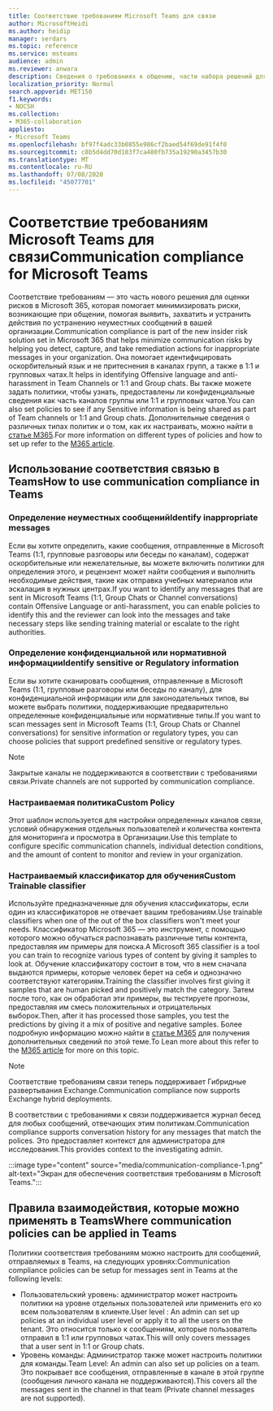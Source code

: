 ```yaml
---
title: Соответствие требованиям Microsoft Teams для связи
author: MicrosoftHeidi
ms.author: heidip
manager: serdars
ms.topic: reference
ms.service: msteams
audience: admin
ms.reviewer: anwara
description: Сведения о требованиях к общению, части набора решений для участников программы предварительной оценки с точки зрения Microsoft Teams (это часть функции соответствия требованиям для связи M365).
localization_priority: Normal
search.appverid: MET150
f1.keywords:
- NOCSH
ms.collection:
- M365-collaboration
appliesto:
- Microsoft Teams
ms.openlocfilehash: bf97f4adc33b0855e986cf2baed54f69de91f4f0
ms.sourcegitcommit: c8b5d4dd70d183f7ca480fb735a19290a3457b30
ms.translationtype: MT
ms.contentlocale: ru-RU
ms.lasthandoff: 07/08/2020
ms.locfileid: "45077701"
---
```

# <a name="communication-compliance-for-microsoft-teams"></a><span data-ttu-id="25fe9-103">Соответствие требованиям Microsoft Teams для связи</span><span class="sxs-lookup"><span data-stu-id="25fe9-103">Communication compliance for Microsoft Teams</span></span>

<span data-ttu-id="25fe9-104">Соответствие требованиям — это часть нового решения для оценки рисков в Microsoft 365, которая помогает минимизировать риски, возникающие при общении, помогая выявить, захватить и устранить действия по устранению неуместных сообщений в вашей организации.</span><span class="sxs-lookup"><span data-stu-id="25fe9-104">Communication compliance is part of the new insider risk solution set in Microsoft 365 that helps minimize communication risks by helping you detect, capture, and take remediation actions for inappropriate messages in your organization.</span></span> <span data-ttu-id="25fe9-105">Она помогает идентифицировать оскорбительный язык и не притеснения в каналах групп, а также в 1:1 и групповых чатах.</span><span class="sxs-lookup"><span data-stu-id="25fe9-105">It helps in identifying Offensive language and anti-harassment in Team Channels or 1:1 and Group chats.</span></span> <span data-ttu-id="25fe9-106">Вы также можете задать политики, чтобы узнать, предоставлены ли конфиденциальные сведения как часть каналов группы или 1:1 и групповых чатов.</span><span class="sxs-lookup"><span data-stu-id="25fe9-106">You can also set policies to see if any Sensitive information is being shared as part of Team channels or 1:1 and Group chats.</span></span> <span data-ttu-id="25fe9-107">Дополнительные сведения о различных типах политик и о том, как их настраивать, можно найти в [статье M365](https://docs.microsoft.com/microsoft-365/compliance/communication-compliance).</span><span class="sxs-lookup"><span data-stu-id="25fe9-107">For more information on different types of policies and how to set up refer to the [M365 article](https://docs.microsoft.com/microsoft-365/compliance/communication-compliance).</span></span>

## <a name="how-to-use-communication-compliance-in-teams"></a><span data-ttu-id="25fe9-108">Использование соответствия связью в Teams</span><span class="sxs-lookup"><span data-stu-id="25fe9-108">How to use communication compliance in Teams</span></span>

### <a name="identify-inappropriate-messages"></a><span data-ttu-id="25fe9-109">Определение неуместных сообщений</span><span class="sxs-lookup"><span data-stu-id="25fe9-109">Identify inappropriate messages</span></span>

<span data-ttu-id="25fe9-110">Если вы хотите определить, какие сообщения, отправленные в Microsoft Teams (1:1, групповые разговоры или беседы по каналам), содержат оскорбительные или нежелательные, вы можете включить политики для определения этого, и рецензент может найти сообщения и выполнить необходимые действия, такие как отправка учебных материалов или эскалация в нужных центрах.</span><span class="sxs-lookup"><span data-stu-id="25fe9-110">If you want to identify any messages that are sent in Microsoft Teams (1:1, Group Chats or Channel conversations) contain Offensive Language or anti-harassment, you can enable policies to identify this and the reviewer can look into the messages and take necessary steps like sending training material or escalate to the right authorities.</span></span>

### <a name="identify-sensitive-or-regulatory-information"></a><span data-ttu-id="25fe9-111">Определение конфиденциальной или нормативной информации</span><span class="sxs-lookup"><span data-stu-id="25fe9-111">Identify sensitive or Regulatory information</span></span>

<span data-ttu-id="25fe9-112">Если вы хотите сканировать сообщения, отправленные в Microsoft Teams (1:1, групповые разговоры или беседы по каналу), для конфиденциальной информации или для законодательных типов, вы можете выбрать политики, поддерживающие предварительно определенные конфиденциальные или нормативные типы.</span><span class="sxs-lookup"><span data-stu-id="25fe9-112">If you want to scan messages sent in Microsoft Teams (1:1, Group Chats or Channel conversations) for sensitive information or regulatory types, you can choose policies that support predefined sensitive or regulatory types.</span></span>

> [!NOTE]
> <span data-ttu-id="25fe9-113">Закрытые каналы не поддерживаются в соответствии с требованиями связи.</span><span class="sxs-lookup"><span data-stu-id="25fe9-113">Private channels are not supported by communication compliance.</span></span>

### <a name="custom-policy"></a><span data-ttu-id="25fe9-114">Настраиваемая политика</span><span class="sxs-lookup"><span data-stu-id="25fe9-114">Custom Policy</span></span>

<span data-ttu-id="25fe9-115">Этот шаблон используется для настройки определенных каналов связи, условий обнаружения отдельных пользователей и количества контента для мониторинга и просмотра в Организации.</span><span class="sxs-lookup"><span data-stu-id="25fe9-115">Use this template to configure specific communication channels, individual detection conditions, and the amount of content to monitor and review in your organization.</span></span>

### <a name="custom-trainable-classifier"></a><span data-ttu-id="25fe9-116">Настраиваемый классификатор для обучения</span><span class="sxs-lookup"><span data-stu-id="25fe9-116">Custom Trainable classifier</span></span>

<span data-ttu-id="25fe9-117">Используйте предназначенные для обучения классификаторы, если один из классификаторов не отвечает вашим требованиям.</span><span class="sxs-lookup"><span data-stu-id="25fe9-117">Use trainable classifiers when one of the out of the box classifiers won't meet your needs.</span></span> <span data-ttu-id="25fe9-118">Классификатор Microsoft 365 — это инструмент, с помощью которого можно обучаться распознавать различные типы контента, предоставляя им примеры для поиска.</span><span class="sxs-lookup"><span data-stu-id="25fe9-118">A Microsoft 365 classifier is a tool you can train to recognize various types of content by giving it samples to look at.</span></span> <span data-ttu-id="25fe9-119">Обучение классификатору состоит в том, что в нем сначала выдаются примеры, которые человек берет на себя и однозначно соответствуют категориям.</span><span class="sxs-lookup"><span data-stu-id="25fe9-119">Training the classifier involves first giving it samples that are human picked and positively match the category.</span></span> <span data-ttu-id="25fe9-120">Затем после того, как он обработал эти примеры, вы тестируете прогнозы, предоставляя им смесь положительных и отрицательных выборок.</span><span class="sxs-lookup"><span data-stu-id="25fe9-120">Then, after it has processed those samples, you test the predictions by giving it a mix of positive and negative samples.</span></span> <span data-ttu-id="25fe9-121">Более подробную информацию можно найти в [статье M365](https://docs.microsoft.com/microsoft-365/compliance/classifier-creating-a-trainable-classifier) для получения дополнительных сведений по этой теме.</span><span class="sxs-lookup"><span data-stu-id="25fe9-121">To Lean more about this refer to the [M365 article](https://docs.microsoft.com/microsoft-365/compliance/classifier-creating-a-trainable-classifier) for more on this topic.</span></span>

> [!NOTE]
> <span data-ttu-id="25fe9-122">Соответствие требованиям связи теперь поддерживает Гибридные развертывания Exchange.</span><span class="sxs-lookup"><span data-stu-id="25fe9-122">Communication compliance now supports Exchange hybrid deployments.</span></span>

<span data-ttu-id="25fe9-123">В соответствии с требованиями к связи поддерживается журнал бесед для любых сообщений, отвечающих этим политикам.</span><span class="sxs-lookup"><span data-stu-id="25fe9-123">Communication compliance supports conversation history for any messages that match the polices.</span></span> <span data-ttu-id="25fe9-124">Это предоставляет контекст для администратора для исследования.</span><span class="sxs-lookup"><span data-stu-id="25fe9-124">This provides context to the investigating admin.</span></span>

:::image type="content" source="media/communication-compliance-1.png" alt-text="Экран для обеспечения соответствия требованиям в Microsoft Teams.":::

## <a name="where-communication-policies-can-be-applied-in-teams"></a><span data-ttu-id="25fe9-126">Правила взаимодействия, которые можно применять в Teams</span><span class="sxs-lookup"><span data-stu-id="25fe9-126">Where communication policies can be applied in Teams</span></span>

<span data-ttu-id="25fe9-127">Политики соответствия требованиям можно настроить для сообщений, отправляемых в Teams, на следующих уровнях:</span><span class="sxs-lookup"><span data-stu-id="25fe9-127">Communication compliance policies can be setup for messages sent in Teams at the following levels:</span></span>

- <span data-ttu-id="25fe9-128">Пользовательский уровень: администратор может настроить политики на уровне отдельных пользователей или применить его ко всем пользователям в клиенте.</span><span class="sxs-lookup"><span data-stu-id="25fe9-128">User level : An admin can set up policies at an individual user level or apply it to all the users on the tenant.</span></span> <span data-ttu-id="25fe9-129">Это относится только к сообщениям, которые пользователь отправил в 1:1 или групповых чатах.</span><span class="sxs-lookup"><span data-stu-id="25fe9-129">This will only covers messages that a user sent in 1:1 or Group chats.</span></span>
- <span data-ttu-id="25fe9-130">Уровень команды: Администратор также может настроить политики для команды.</span><span class="sxs-lookup"><span data-stu-id="25fe9-130">Team Level: An admin can also set up policies on a team.</span></span> <span data-ttu-id="25fe9-131">Это покрывает все сообщения, отправленные в канале в этой группе (сообщения личного канала не поддерживаются).</span><span class="sxs-lookup"><span data-stu-id="25fe9-131">This covers all the messages sent in the channel in that team (Private channel messages are not supported).</span></span>

